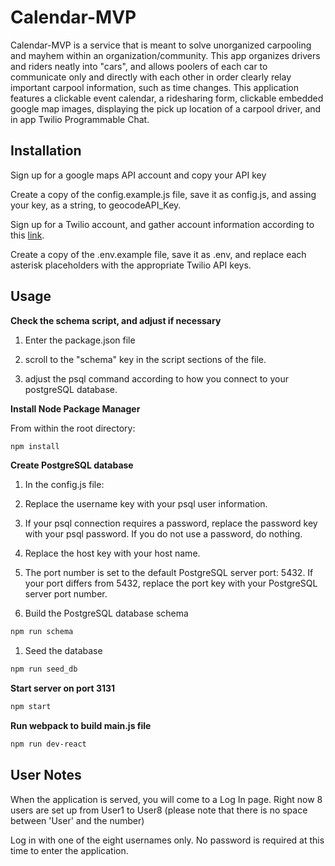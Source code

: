 # Calendar-MVP
Calendar-MVP is a service that is meant to solve unorganized carpooling and mayhem within an organization/community. This app organizes drivers and riders neatly into "cars", and allows poolers of each car to communicate only and directly with each other in order clearly relay important carpool information, such as time changes. This application features a clickable event calendar, a ridesharing form, clickable embedded google map images, displaying the pick up location of a carpool driver, and in app Twilio Programmable Chat.

## Installation

Sign up for a google maps API account and copy your API key

Create a copy of the config.example.js file, save it as config.js, and assing your key, as a string, to geocodeAPI_Key.

Sign up for a Twilio account, and gather account information according to this [link](https://www.twilio.com/docs/chat/javascript/quickstart).

Create a copy of the .env.example file, save it as .env, and replace each asterisk placeholders with the appropriate Twilio API keys.

## Usage

**Check the schema script, and adjust if necessary**

1. Enter the package.json file

1. scroll to the "schema" key in the script sections of the file.

1. adjust the psql command according to how you connect to your postgreSQL database.

**Install Node Package Manager**

From within the root directory:

```bash
npm install
```

**Create PostgreSQL database**

1. In the config.js file:
  1. Replace the username key with your psql user information.
  1. If your psql connection requires a password, replace the password key with your psql password. If you do not use a password, do nothing.
  1. Replace the host key with your host name. 
  1. The port number is set to the default PostgreSQL server port: 5432. If your port differs from 5432, replace the port key with your PostgreSQL server port number.

1. Build the PostgreSQL database schema

```bash
npm run schema
```

1. Seed the database

```bash
npm run seed_db
```


**Start server on port 3131**
 ```bash
 npm start
 ```

**Run webpack to build main.js file**
 ```bash
 npm run dev-react
 ```
 
## User Notes

When the application is served, you will come to a Log In page. Right now 8 users are set up from User1 to User8 (please note that there is no space between 'User' and the number)

Log in with one of the eight usernames only. No password is required at this time to enter the application.
